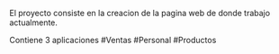 El proyecto consiste en la creacion de la pagina web de donde trabajo actualmente.

Contiene 3 aplicaciones 
#Ventas 
#Personal
#Productos
